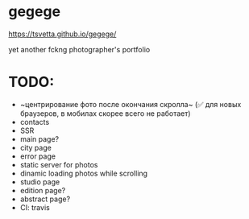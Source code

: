 # gegege
https://tsvetta.github.io/gegege/

yet another fckng photographer's portfolio

# TODO:

* ~центрирование фото после окончания скролла~ (✅ для новых браузеров, в мобилах скорее всего не работает)
* contacts
* SSR
* main page?
* city page
* error page
* static server for photos
* dinamic loading photos while scrolling
* studio page
* edition page?
* abstract page?
* CI: travis
